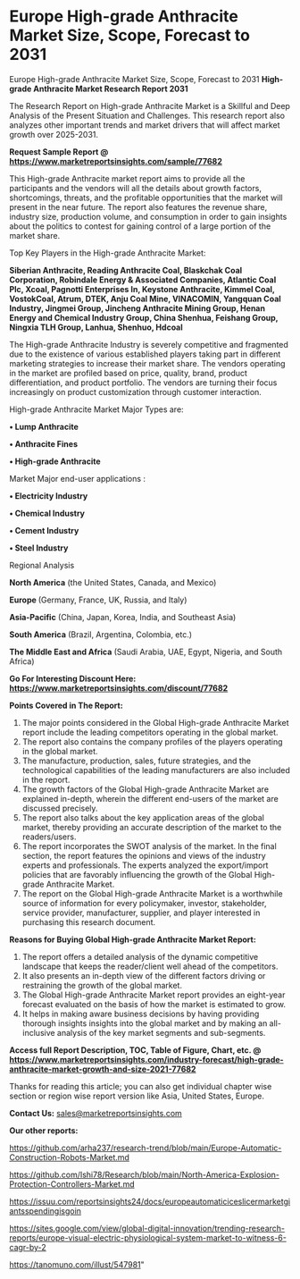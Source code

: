 # Europe High-grade Anthracite Market Size, Scope, Forecast to 2031
Europe High-grade Anthracite Market Size, Scope, Forecast to 2031
<strong>High-grade Anthracite Market Research Report 2031</strong>

The Research Report on High-grade Anthracite Market is a Skillful and Deep Analysis of the Present Situation and Challenges. This research report also analyzes other important trends and market drivers that will affect market growth over 2025-2031.

<strong>Request Sample Report @ <a href=https://www.marketreportsinsights.com/sample/77682>https://www.marketreportsinsights.com/sample/77682</a></strong>

This High-grade Anthracite market report aims to provide all the participants and the vendors will all the details about growth factors, shortcomings, threats, and the profitable opportunities that the market will present in the near future. The report also features the revenue share, industry size, production volume, and consumption in order to gain insights about the politics to contest for gaining control of a large portion of the market share.

Top Key Players in the High-grade Anthracite Market:

<strong>Siberian Anthracite, Reading Anthracite Coal, Blaskchak Coal Corporation, Robindale Energy & Associated Companies, Atlantic Coal Plc, Xcoal, Pagnotti Enterprises In, Keystone Anthracite, Kimmel Coal, VostokCoal, Atrum, DTEK, Anju Coal Mine, VINACOMIN, Yangquan Coal Industry, Jingmei Group, Jincheng Anthracite Mining Group, Henan Energy and Chemical Industry Group, China Shenhua, Feishang Group, Ningxia TLH Group, Lanhua, Shenhuo, Hdcoal</strong>

The High-grade Anthracite Industry is severely competitive and fragmented due to the existence of various established players taking part in different marketing strategies to increase their market share. The vendors operating in the market are profiled based on price, quality, brand, product differentiation, and product portfolio. The vendors are turning their focus increasingly on product customization through customer interaction.

High-grade Anthracite Market Major Types are:

<strong>• Lump Anthracite

• Anthracite Fines

• High-grade Anthracite</strong>

Market Major end-user applications :

<strong>• Electricity Industry

• Chemical Industry

• Cement Industry

• Steel Industry</strong>

Regional Analysis

</u><strong><b>North America</b></strong> (the United States, Canada, and Mexico)

<strong><b>Europe </b></strong>(Germany, France, UK, Russia, and Italy)

<strong><b>Asia-Pacific</b></strong> (China, Japan, Korea, India, and Southeast Asia)

<strong><b>South America</b></strong> (Brazil, Argentina, Colombia, etc.)

<strong><b>The Middle East and Africa</b></strong> (Saudi Arabia, UAE, Egypt, Nigeria, and South Africa)

<strong>Go For Interesting Discount Here: <a href=https://www.marketreportsinsights.com/discount/77682>https://www.marketreportsinsights.com/discount/77682</a></strong>

<strong>Points Covered in The Report:</strong>
<ol>
  <li>The major points considered in the Global High-grade Anthracite Market report include the leading competitors operating in the global market.</li>
  <li>The report also contains the company profiles of the players operating in the global market.</li>
  <li>The manufacture, production, sales, future strategies, and the technological capabilities of the leading manufacturers are also included in the report.</li>
  <li>The growth factors of the Global High-grade Anthracite Market are explained in-depth, wherein the different end-users of the market are discussed precisely.</li>
  <li>The report also talks about the key application areas of the global market, thereby providing an accurate description of the market to the readers/users.</li>
  <li>The report incorporates the SWOT analysis of the market. In the final section, the report features the opinions and views of the industry experts and professionals. The experts analyzed the export/import policies that are favorably influencing the growth of the Global High-grade Anthracite Market.</li>
  <li>The report on the Global High-grade Anthracite Market is a worthwhile source of information for every policymaker, investor, stakeholder, service provider, manufacturer, supplier, and player interested in purchasing this research document.</li>
</ol>
<strong>Reasons for Buying Global High-grade Anthracite Market Report:</strong>

<ol>
  <li>The report offers a detailed analysis of the dynamic competitive landscape that keeps the reader/client well ahead of the competitors.</li>
  <li>It also presents an in-depth view of the different factors driving or restraining the growth of the global market.</li>
  <li>The Global High-grade Anthracite Market report provides an eight-year forecast evaluated on the basis of how the market is estimated to grow.</li>
  <li>It helps in making aware business decisions by having providing thorough insights insights into the global market and by making an all-inclusive analysis of the key market segments and sub-segments.</li>
</ol>
<strong>Access full Report Description, TOC, Table of Figure, Chart, etc. @ <a href=https://www.marketreportsinsights.com/industry-forecast/high-grade-anthracite-market-growth-and-size-2021-77682>https://www.marketreportsinsights.com/industry-forecast/high-grade-anthracite-market-growth-and-size-2021-77682</a></strong>


Thanks for reading this article; you can also get individual chapter wise section or region wise report version like Asia, United States, Europe.

<strong>Contact Us:</strong>
sales@marketreportsinsights.com

<strong>Our other reports:</strong>

<a href=https://github.com/arha237/research-trend/blob/main/Europe-Automatic-Construction-Robots-Market.md>https://github.com/arha237/research-trend/blob/main/Europe-Automatic-Construction-Robots-Market.md</a>

<a href=https://github.com/Ishi78/Research/blob/main/North-America-Explosion-Protection-Controllers-Market.md>https://github.com/Ishi78/Research/blob/main/North-America-Explosion-Protection-Controllers-Market.md</a>

<a href=https://issuu.com/reportsinsights24/docs/europeautomaticiceslicermarketgiantsspendingisgoin>https://issuu.com/reportsinsights24/docs/europeautomaticiceslicermarketgiantsspendingisgoin</a>

<a href=https://sites.google.com/view/global-digital-innovation/trending-research-reports/europe-visual-electric-physiological-system-market-to-witness-6-cagr-by-2>https://sites.google.com/view/global-digital-innovation/trending-research-reports/europe-visual-electric-physiological-system-market-to-witness-6-cagr-by-2</a>

<a href=https://tanomuno.com/illust/547981>https://tanomuno.com/illust/547981</a>"
